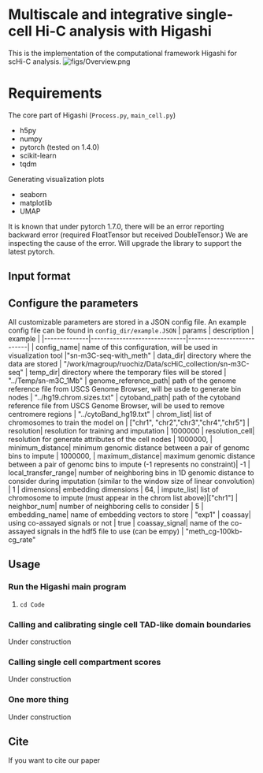# Multiscale and integrative single-cell Hi-C analysis with Higashi

This is the implementation of the computational framework Higashi for scHi-C analysis.
![figs/Overview.png](https://github.com/ma-compbio/Higashi/blob/main/figs/Overview.png)


# Requirements
The core part of Higashi (`Process.py`, `main_cell.py`)

- h5py
- numpy
- pytorch (tested on 1.4.0)
- scikit-learn
- tqdm

Generating visualization plots
- seaborn
- matplotlib
- UMAP

It is known that under pytorch 1.7.0, there will be an error reporting backward error (required FloatTensor but received DoubleTensor.) We are inspecting the cause of the error. Will upgrade the library to support the latest pytorch.

## Input format



## Configure the parameters
All customizable parameters are stored in a JSON config file. An example config file can be found in `config_dir/example.JSON`
| params       | description                  | example                   |
|--------------|------------------------------|---------------------------|
| config_name| name of this configuration, will be used in visualization tool |"sn-m3C-seq-with_meth"
|  data_dir| directory where the data are stored | "/work/magroup/ruochiz/Data/scHiC_collection/sn-m3C-seq"
|  temp_dir| directory where the temporary files will be stored | "../Temp/sn-m3C_1Mb"
|  genome_reference_path| path of the genome reference file from USCS  Genome Browser, will be usde to generate bin nodes | "../hg19.chrom.sizes.txt"
|  cytoband_path| path of the cytoband reference file from USCS Genome Browser, will be used to remove centromere regions | "../cytoBand_hg19.txt"
|  chrom_list| list of chromosomes to train the model on | ["chr1", "chr2","chr3","chr4","chr5"]
|  resolution| resolution for training and imputation | 1000000
|  resolution_cell| resolution for generate attributes of the cell nodes | 1000000,
|  minimum_distance| minimum genomic distance between a pair of genomc bins to impute | 1000000,
|  maximum_distance|  maximum genomic distance between a pair of genomc bins to impute (-1 represents no constraint)| -1
|  local_transfer_range| number of neighboring bins in 1D genomic distance to consider during imputation (similar to the window size of linear convolution) | 1
|  dimensions| embedding dimensions | 64,
|  impute_list| list of chromosome to impute (must appear in the chrom list above)|["chr1"]
|  neighbor_num| number of neighboring cells to consider | 5
|  embedding_name| name of embedding vectors to store | "exp1"
|  coassay| using co-assayed signals or not | true
|  coassay_signal| name of the co-assayed signals in the hdf5 file to use (can be empy) | "meth_cg-100kb-cg_rate"


## Usage
### Run the Higashi main program

1. `cd Code`

### Calling and calibrating single cell TAD-like domain boundaries
Under construction
### Calling single cell compartment scores
Under construction
### One more thing
Under construction


## Cite

If you want to cite our paper


